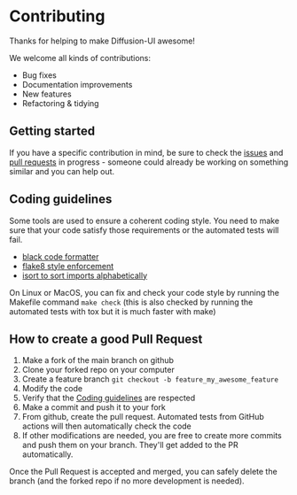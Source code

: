 # Contributing

Thanks for helping to make Diffusion-UI awesome!

We welcome all kinds of contributions:

- Bug fixes
- Documentation improvements
- New features
- Refactoring & tidying

## Getting started

If you have a specific contribution in mind, be sure to check the
[issues](https://github.com/leszekhanusz/diffusion-ui-backend/issues)
and [pull requests](https://github.com/leszekhanusz/diffusion-ui-backend/pulls)
in progress - someone could already be working on something similar
and you can help out.

## Coding guidelines

Some tools are used to ensure a coherent coding style.
You need to make sure that your code satisfy those requirements
or the automated tests will fail.

- [black code formatter](https://github.com/psf/black)
- [flake8 style enforcement](https://flake8.pycqa.org/en/latest/index.html)
- [isort to sort imports alphabetically](https://isort.readthedocs.io/en/stable/)

On Linux or MacOS, you can fix and check your code style by running
the Makefile command `make check` (this is also checked by running
the automated tests with tox but it is much faster with make)

## How to create a good Pull Request

1. Make a fork of the main branch on github
2. Clone your forked repo on your computer
3. Create a feature branch `git checkout -b feature_my_awesome_feature`
4. Modify the code
5. Verify that the [Coding guidelines](#coding-guidelines) are respected
7. Make a commit and push it to your fork
8. From github, create the pull request. Automated tests from GitHub actions
will then automatically check the code
9. If other modifications are needed, you are free to create more commits and
push them on your branch. They'll get added to the PR automatically.

Once the Pull Request is accepted and merged, you can safely
delete the branch (and the forked repo if no more development is needed).
